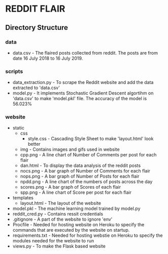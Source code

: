 # REDDIT FLAIR

## Directory Structure

### data
* data.csv - The flaired posts collected from reddit. The posts are from date 16 July 2018 to 16 July 2019.

### scripts
* data_extraction.py - To scrape the Reddit website and add the data extracted to 'data.csv'
* model.py - It implements Stochastic Gradient Descent algortihm on 'data.csv' to make 'model.pkl' file. The accuracy of the model is 56.023%

### website
* static
  * css 
    * style.css - Cascading Style Sheet to make 'layout.html' look better
  * img - Contains images and gifs used in website
  * cpp.png - A line chart of Number of Comments per post for each flair
  * dan.html - To display the data analysis of the reddit posts
  * nocs.png - A bar graph of Number of Comments for each flair
  * nops.png - A bar graph of Number of Posts for each flair
  * npdd.png - A line chart of the numbers of posts across the day
  * scores.png - A bar graph of Scores of each flair
  * spp.png - A line chart of Score per post for each flair
* templates
  * layout.html - The layout of the website
* model.pkl - The machine learning model trained by model.py
* reddit_cred.py - Contains ressit credentials
* .gitignore - A part of the website to ignore 'env'
* Procfile - Needed for hosting website on Heroku to specify the commands that are executed by the website on startup.    
* requirements.txt - Needed for hosting webstie on Heroku to specify the modules needed for the website to run
* views.py - To make the Flask based website






